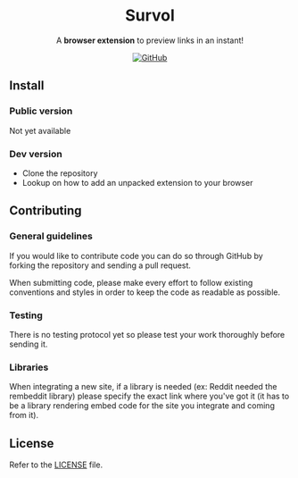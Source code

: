 <div align="center">
  
#  Survol

A **browser extension** to preview links in an instant!

  <a href="https://github.com/mdolr/survol/blob/master/LICENSE">
    <img alt="GitHub" src="https://img.shields.io/github/license/mdolr/survol?style=flat-square">
  </a>
</div>

## Install
### Public version
Not yet available

### Dev version
- Clone the repository
- Lookup on how to add an unpacked extension to your browser

## Contributing
### General guidelines
If you would like to contribute code you can do so through GitHub by forking the repository and sending a pull request.

When submitting code, please make every effort to follow existing conventions and styles in order to keep the code as readable as possible.

### Testing
There is no testing protocol yet so please test your work thoroughly before sending it.

### Libraries
When integrating a new site, if a library is needed (ex: Reddit needed the rembeddit library) please specify the exact link where you've got it (it has to be a library rendering embed code for the site you integrate and coming from it).


## License

Refer to the [LICENSE](LICENSE) file.

